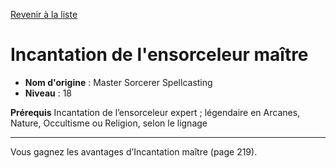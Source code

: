 [Revenir à la liste](list.md)

# Incantation de l'ensorceleur maître

 * **Nom d'origine** : Master Sorcerer Spellcasting
 * **Niveau** : 18


<p><strong>Prérequis</strong>  Incantation de l’ensorceleur expert ; légendaire en Arcanes, Nature, Occultisme ou Religion, selon le lignage</p>
<hr>
<p>Vous gagnez les avantages d’Incantation maître (page 219).</p>